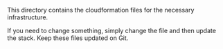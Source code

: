 This directory contains the cloudformation files for the necessary infrastructure. 

If you need to change something, simply change the file and then update the stack. Keep these files updated on Git.


